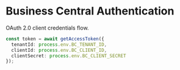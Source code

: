 # Business Central Authentication

OAuth 2.0 client credentials flow.

```typescript
const token = await getAccessToken({
  tenantId: process.env.BC_TENANT_ID,
  clientId: process.env.BC_CLIENT_ID,
  clientSecret: process.env.BC_CLIENT_SECRET
});
```
